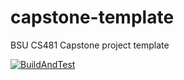 # capstone-template
BSU CS481 Capstone project template

[![BuildAndTest](https://github.com/cs481-ekh/s22-beima/actions/workflows/BuildAndTest/badge.svg)](https://github.com/cs481-ekh/s22-beima/actions)
